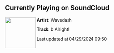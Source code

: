 ## Currently Playing on SoundCloud

[<img align="left" width="100" src="https://i1.sndcdn.com/artworks-BkMHcaCGhUqf-0-t500x500.jpg">](https://soundcloud.com/wearewavedash/b-alright?in=saxurn/sets/hot-and-cool)

**Artist**: Wavedash 

**Track**: b Alright!

Last updated at 04/29/2024 09:50
